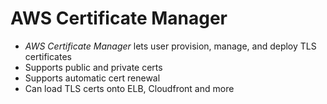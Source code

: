 # AWS Certificate Manager


- *AWS Certificate Manager* lets user provision, manage, and deploy TLS certificates
- Supports public and private certs
- Supports automatic cert renewal
- Can load TLS certs onto ELB, Cloudfront and more
